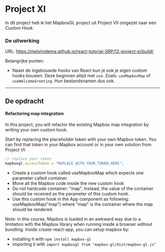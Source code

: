 # Project XI

In dit project heb ik het MapboxGL project uit Project VII omgezet naar een *Custom Hook*.


### De uitwerking
URL: https://melvinidema.github.io/react-tutorial-SRP/12-project-xi/build/

Belangrijke punten:
- Naast de ingebouwde hooks van React kun je ook je eigen custom hooks bouwen. Deze beginnen altijd met `use`. Zoals: `useMapboxMap` of `useWelcomeGreeting`. Hun bestandsnamen dus ook.


---
## De opdracht

#### Refactoring map integration
In this project, you will refactor the existing Mapbox map integration by writing your own custom hook.

Start by replacing the placeholder token with your own Mapbox token. You can find that token in your Mapbox account or in your own solution from Project VI:
```js
// replace your token
mapboxgl.accessToken = "REPLACE_WITH_YOUR_TOKEN_HERE";
```

- Create a custom hook called useMapboxMap which expects one parameter called container.
- Move all the Mapbox code inside the new custom hook
- Do not hardcode container: "map". Instead, the value of the container should be received as the parameter of this custom hook.
- Use this custom hook in the App component as following: useMapboxMap("map") where "map" is the container where the map should be rendered.

Note: in this course, Mapbox is loaded in an awkward way due to a limitation with the Mapbox library when running inside a browser without bundling. Inside create-react-app, you can setup mapbox by:

- installing it with `npm install mapbox-gl`
- importing it with `import mapboxgl from "mapbox-gl/dist/mapbox-gl.js"`